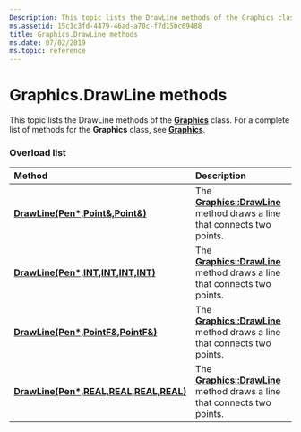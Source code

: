 ```yaml
---
Description: This topic lists the DrawLine methods of the Graphics class. For a complete list of methods for the Graphics class, see Graphics.
ms.assetid: 15c1c3fd-4479-46ad-a70c-f7d15bc69488
title: Graphics.DrawLine methods
ms.date: 07/02/2019
ms.topic: reference
---
```


# Graphics.DrawLine methods

This topic lists the DrawLine methods of the [**Graphics**](https://msdn.microsoft.com/library/ms534453(v=VS.85).aspx) class. For a complete list of methods for the **Graphics** class, see [**Graphics**](https://msdn.microsoft.com/library/ms534453(v=VS.85).aspx).

### Overload list



| Method                                                                                                                   | Description                                                                                                                                                          |
|:-------------------------------------------------------------------------------------------------------------------------|:---------------------------------------------------------------------------------------------------------------------------------------------------------------------|
| [**DrawLine(Pen\*,Point&,Point&)**](https://msdn.microsoft.com/library/ms536020(v=VS.85).aspx)                   | The [**Graphics::DrawLine**](https://msdn.microsoft.com/library/ms536020(v=VS.85).aspx) method draws a line that connects two points.<br/>             |
| [**DrawLine(Pen\*,INT,INT,INT,INT)**](https://msdn.microsoft.com/library/ms536026(v=VS.85).aspx)         | The [**Graphics::DrawLine**](https://msdn.microsoft.com/library/ms536026(v=VS.85).aspx) method draws a line that connects two points.<br/>     |
| [**DrawLine(Pen\*,PointF&,PointF&)**](https://msdn.microsoft.com/library/ms536022(v=VS.85).aspx)               | The [**Graphics::DrawLine**](https://msdn.microsoft.com/library/ms536022(v=VS.85).aspx) method draws a line that connects two points.<br/>           |
| [**DrawLine(Pen\*,REAL,REAL,REAL,REAL)**](https://msdn.microsoft.com/library/ms536024(v=VS.85).aspx) | The [**Graphics::DrawLine**](https://msdn.microsoft.com/library/ms536024(v=VS.85).aspx) method draws a line that connects two points.<br/> |



 

 




